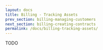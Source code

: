 ```yaml
---
layout: docs
title: Billing - Tracking Assets
prev_section: billing-managing-customers
next_section: billing-creating-contracts
permalink: /docs/billing-tracking-assets/
---
```


TODO
